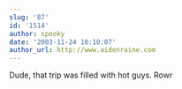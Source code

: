 ```yaml
---
slug: '87'
id: '1514'
author: spooky
date: '2003-11-24 10:10:07'
author_url: http://www.aidenraine.com
---
```

Dude,  that trip was filled with hot guys. Rowr
